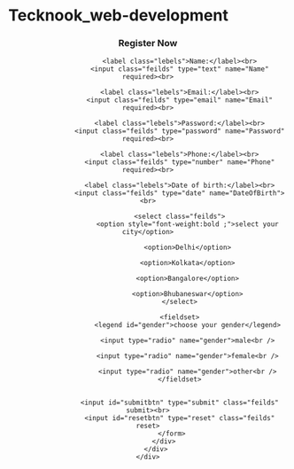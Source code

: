 # Tecknook_web-development
<!DOCTYPE html>
<html lang="en">
<head>
    <meta charset="UTF-8">
    <meta http-equiv="X-UA-Compatible" content="IE=edge">
    <meta name="viewport" content="width=device-width, initial-scale=1.0">
    <title>Assignment 1</title>
</head>
<body>
    <div align="center">
    <div class="container">
        <div class="box">
            <h3>Register Now</h3>
            <div>
                <form action="">

                    <label class="lebels">Name:</label><br>
                    <input class="feilds" type="text" name="Name" required><br>

                    <label class="lebels">Email:</label><br>
                    <input class="feilds" type="email" name="Email" required><br>

                    <label class="lebels">Password:</label><br>
                    <input class="feilds" type="password" name="Password" required><br>

                    <label class="lebels">Phone:</label><br>
                    <input class="feilds" type="number" name="Phone" required><br>

                    <label class="lebels">Date of birth:</label><br>
                    <input class="feilds" type="date" name="DateOfBirth"><br>

                    <select class="feilds">
                        <option style="font-weight:bold ;">select your city</option>

                        <option>Delhi</option>

                        <option>Kolkata</option>

                        <option>Bangalore</option>

                        <option>Bhubaneswar</option>
                    </select>

                    <fieldset>
                        <legend id="gender">choose your gender</legend>

                        <input type="radio" name="gender">male<br />

                        <input type="radio" name="gender">female<br />

                        <input type="radio" name="gender">other<br />
                    </fieldset>


                    <input id="submitbtn" type="submit" class="feilds" submit><br>
                    <input id="resetbtn" type="reset" class="feilds" reset>
                </form>
            </div>
        </div>
    </div>
</div>
</body>
</html>
